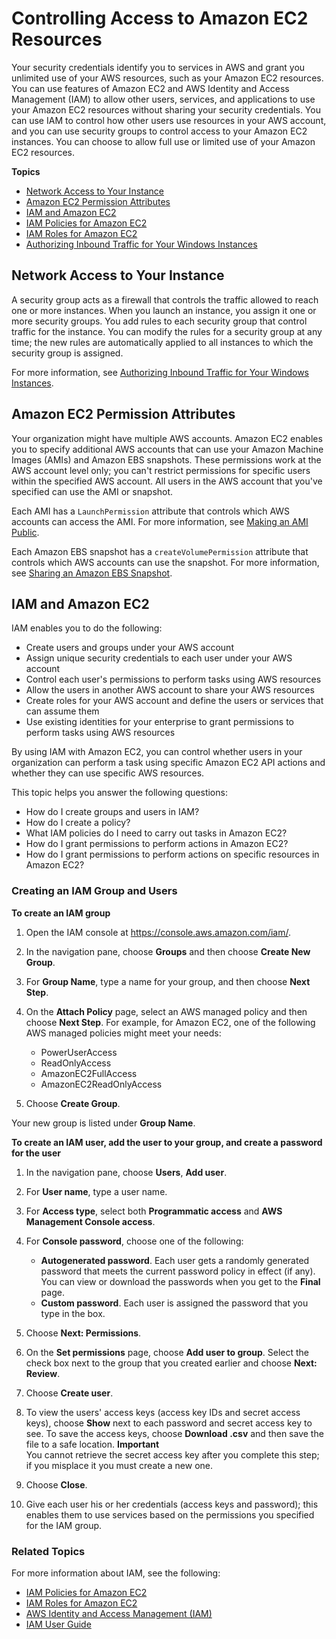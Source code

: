 # Controlling Access to Amazon EC2 Resources<a name="UsingIAM"></a>

Your security credentials identify you to services in AWS and grant you unlimited use of your AWS resources, such as your Amazon EC2 resources\. You can use features of Amazon EC2 and AWS Identity and Access Management \(IAM\) to allow other users, services, and applications to use your Amazon EC2 resources without sharing your security credentials\. You can use IAM to control how other users use resources in your AWS account, and you can use security groups to control access to your Amazon EC2 instances\. You can choose to allow full use or limited use of your Amazon EC2 resources\.

**Topics**
+ [Network Access to Your Instance](#intro-to-security-groups)
+ [Amazon EC2 Permission Attributes](#AmazonEC2Permissions)
+ [IAM and Amazon EC2](#intro-to-iam)
+ [IAM Policies for Amazon EC2](iam-policies-for-amazon-ec2.md)
+ [IAM Roles for Amazon EC2](iam-roles-for-amazon-ec2.md)
+ [Authorizing Inbound Traffic for Your Windows Instances](authorizing-access-to-an-instance.md)

## Network Access to Your Instance<a name="intro-to-security-groups"></a>

A security group acts as a firewall that controls the traffic allowed to reach one or more instances\. When you launch an instance, you assign it one or more security groups\. You add rules to each security group that control traffic for the instance\. You can modify the rules for a security group at any time; the new rules are automatically applied to all instances to which the security group is assigned\. 

For more information, see [Authorizing Inbound Traffic for Your Windows Instances](authorizing-access-to-an-instance.md)\.

## Amazon EC2 Permission Attributes<a name="AmazonEC2Permissions"></a>

Your organization might have multiple AWS accounts\. Amazon EC2 enables you to specify additional AWS accounts that can use your Amazon Machine Images \(AMIs\) and Amazon EBS snapshots\. These permissions work at the AWS account level only; you can't restrict permissions for specific users within the specified AWS account\. All users in the AWS account that you've specified can use the AMI or snapshot\.

Each AMI has a `LaunchPermission` attribute that controls which AWS accounts can access the AMI\. For more information, see [Making an AMI Public](sharingamis-intro.md)\.

Each Amazon EBS snapshot has a `createVolumePermission` attribute that controls which AWS accounts can use the snapshot\. For more information, see [Sharing an Amazon EBS Snapshot](ebs-modifying-snapshot-permissions.md)\.

## IAM and Amazon EC2<a name="intro-to-iam"></a>

IAM enables you to do the following:
+ Create users and groups under your AWS account
+ Assign unique security credentials to each user under your AWS account
+ Control each user's permissions to perform tasks using AWS resources
+ Allow the users in another AWS account to share your AWS resources
+ Create roles for your AWS account and define the users or services that can assume them
+ Use existing identities for your enterprise to grant permissions to perform tasks using AWS resources

By using IAM with Amazon EC2, you can control whether users in your organization can perform a task using specific Amazon EC2 API actions and whether they can use specific AWS resources\.

This topic helps you answer the following questions:
+ How do I create groups and users in IAM?
+ How do I create a policy?
+ What IAM policies do I need to carry out tasks in Amazon EC2?
+ How do I grant permissions to perform actions in Amazon EC2?
+ How do I grant permissions to perform actions on specific resources in Amazon EC2?

### Creating an IAM Group and Users<a name="creating-an-iam-group"></a>

**To create an IAM group**

1. Open the IAM console at [https://console\.aws\.amazon\.com/iam/](https://console.aws.amazon.com/iam/)\.

1. In the navigation pane, choose **Groups** and then choose **Create New Group**\. 

1. For **Group Name**, type a name for your group, and then choose **Next Step**\.

1. On the **Attach Policy** page, select an AWS managed policy and then choose **Next Step**\. For example, for Amazon EC2, one of the following AWS managed policies might meet your needs:
   + PowerUserAccess
   + ReadOnlyAccess
   + AmazonEC2FullAccess
   + AmazonEC2ReadOnlyAccess

1. Choose **Create Group**\.

Your new group is listed under **Group Name**\.

**To create an IAM user, add the user to your group, and create a password for the user**

1. In the navigation pane, choose **Users**, **Add user**\.

1. For **User name**, type a user name\.

1. For **Access type**, select both **Programmatic access** and **AWS Management Console access**\.

1. For **Console password**, choose one of the following:
   + **Autogenerated password**\. Each user gets a randomly generated password that meets the current password policy in effect \(if any\)\. You can view or download the passwords when you get to the **Final** page\.
   + **Custom password**\. Each user is assigned the password that you type in the box\.

1. Choose **Next: Permissions**\.

1. On the **Set permissions** page, choose **Add user to group**\. Select the check box next to the group that you created earlier and choose **Next: Review**\.

1. Choose **Create user**\.

1. To view the users' access keys \(access key IDs and secret access keys\), choose **Show** next to each password and secret access key to see\. To save the access keys, choose **Download \.csv** and then save the file to a safe location\.
**Important**  
You cannot retrieve the secret access key after you complete this step; if you misplace it you must create a new one\.

1. Choose **Close**\.

1. Give each user his or her credentials \(access keys and password\); this enables them to use services based on the permissions you specified for the IAM group\. 

### Related Topics<a name="iam-related-topics"></a>

For more information about IAM, see the following:
+ [IAM Policies for Amazon EC2](iam-policies-for-amazon-ec2.md)
+ [IAM Roles for Amazon EC2](iam-roles-for-amazon-ec2.md)
+ [AWS Identity and Access Management \(IAM\)](https://aws.amazon.com/iam)
+ [IAM User Guide](https://docs.aws.amazon.com/IAM/latest/UserGuide/)